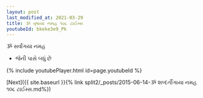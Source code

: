 ```yaml
---
layout: post
last_modified_at: 2021-03-29
title: ૐ વૃષાયા નમહ ૧૦૮ ટાઈમ્સ
youtubeId: bkeke3e9_Pk
---
```

 
 
 ૐ સર્વાંગયા નમહ  
 
 -  જેની પાસે બધું છે 
 
  
 
  
 
 
 
 
 
 


{% include youtubePlayer.html id=page.youtubeId %}
 
[Next]({{ site.baseurl }}{% link  split2/_posts/2015-06-14-ૐ શબ્દર્તીગાયા નમહ  ૧૦૮ ટાઈમ્સ.md%})
 
